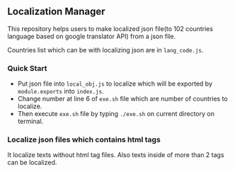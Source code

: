 ## Localization Manager
This repository helps users to make localized json file(to 102 countries language based on google translator API) from a json file.

Countries list which can be with localizing json are in `lang_code.js`.

### Quick Start
- Put json file into `local_obj.js` to localize which will be exported by `module.exports` into `index.js`.
- Change number at line 6 of `exe.sh` file which are number of countries to localize.  
- Then execute `exe.sh` file by typing `./exe.sh` on current directory on terminal.

### Localize json files which contains html tags
It localize texts without html tag files. Also texts inside of more than 2 tags can be localized.  
